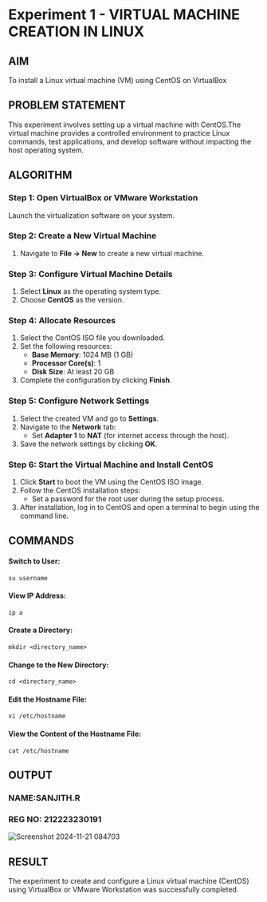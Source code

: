 # Experiment 1 - VIRTUAL MACHINE CREATION IN LINUX

## AIM
To install a Linux virtual machine (VM) using CentOS on VirtualBox 

## PROBLEM STATEMENT
This experiment involves setting up a virtual machine with CentOS.The virtual machine provides a controlled environment to practice Linux commands, test applications, and develop software without impacting the host operating system.

## **ALGORITHM**  

### **Step 1**: Open VirtualBox or VMware Workstation  
Launch the virtualization software on your system.

### **Step 2**: Create a New Virtual Machine  
1. Navigate to **File → New** to create a new virtual machine.
   
### **Step 3**: Configure Virtual Machine Details  
1. Select **Linux** as the operating system type.  
2. Choose **CentOS** as the version.  

### **Step 4**: Allocate Resources  
1. Select the CentOS ISO file you downloaded.  
2. Set the following resources:
   - **Base Memory**: 1024 MB (1 GB)  
   - **Processor Core(s)**: 1  
   - **Disk Size**: At least 20 GB  
3. Complete the configuration by clicking **Finish**.

### **Step 5**: Configure Network Settings  
1. Select the created VM and go to **Settings**.  
2. Navigate to the **Network** tab:  
   - Set **Adapter 1** to **NAT** (for internet access through the host).  
3. Save the network settings by clicking **OK**.

### **Step 6**: Start the Virtual Machine and Install CentOS  
1. Click **Start** to boot the VM using the CentOS ISO image.  
2. Follow the CentOS installation steps:
   - Set a password for the root user during the setup process.  
3. After installation, log in to CentOS and open a terminal to begin using the command line.


## **COMMANDS**  

#### Switch to User:
```
su username
```
#### View IP Address:
```
ip a
```
#### Create a Directory:
```
mkdir <directory_name>
```
#### Change to the New Directory:
```
cd <directory_name>
```
#### Edit the Hostname File:
```
vi /etc/hostname
```
#### View the Content of the Hostname File:
```
cat /etc/hostname
```

## OUTPUT
### NAME:SANJITH.R
### REG NO: 212223230191
![Screenshot 2024-11-21 084703](https://github.com/user-attachments/assets/ce9d74b4-870d-47dc-b25d-61922814514e)

## RESULT
The experiment to create and configure a Linux virtual machine (CentOS) using VirtualBox or VMware Workstation was successfully completed.
 

  


